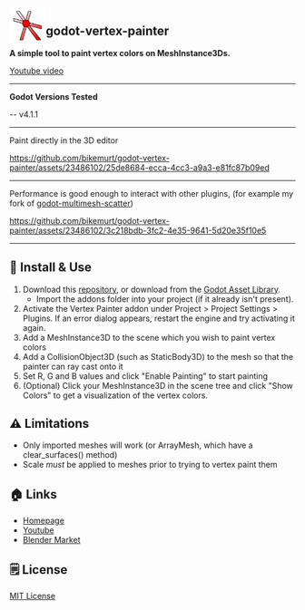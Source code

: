 <img src="addons/vertex_painter/icon.png" width="64" align="left" />

## godot-vertex-painter
 
**A simple tool to paint vertex colors on MeshInstance3Ds.**

[Youtube video](https://youtu.be/kPeYi7-9U6U)

---

**Godot Versions Tested**

-- v4.1.1

---
Paint directly in the 3D editor

https://github.com/bikemurt/godot-vertex-painter/assets/23486102/25de8684-ecca-4cc3-a9a3-e81fc87b09ed

---
Performance is good enough to interact with other plugins, (for example my fork of [godot-multimesh-scatter](https://github.com/bikemurt/godot-multimesh-scatter))

https://github.com/bikemurt/godot-vertex-painter/assets/23486102/3c218bdb-3fc2-4e35-9641-5d20e35f10e5

---
## 🚀 Install & Use

1. Download this [repository](https://github.com/bikemurt/godot-vertex-painter/), or download from the [Godot Asset Library](https://godotengine.org/asset-library/asset/2470).
    - Import the addons folder into your project (if it already isn't present).
2. Activate the Vertex Painter addon under Project > Project Settings > Plugins. If an error dialog appears, restart the engine and try activating it again.
3. Add a MeshInstance3D to the scene which you wish to paint vertex colors
4. Add a CollisionObject3D (such as StaticBody3D) to the mesh so that the painter can ray cast onto it
5. Set R, G and B values and click "Enable Painting" to start painting
6. (Optional) Click your MeshInstance3D in the scene tree and click "Show Colors" to get a visualization of the vertex colors.

## ⚠️ Limitations

- Only imported meshes will work (or ArrayMesh, which have a clear_surfaces() method)
- Scale *must* be applied to meshes prior to trying to vertex paint them

## 🏠 Links

- [Homepage](https://www.michaeljared.ca/)
- [Youtube](https://www.youtube.com/@michaeljburt)
- [Blender Market](https://blendermarket.com/creators/michaeljared)

## 🗒️ License

[MIT License](/LICENSE)
